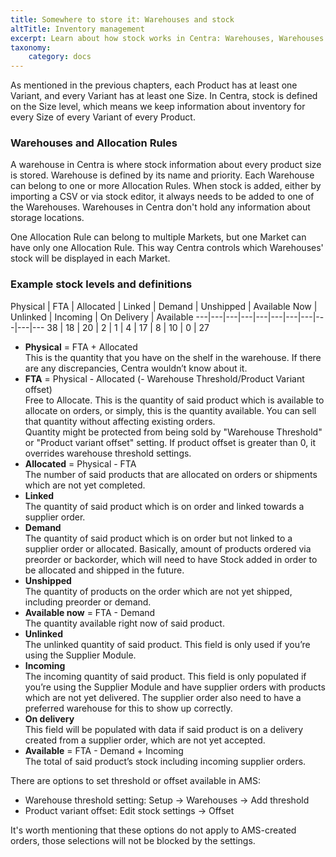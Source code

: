 ```yaml
---
title: Somewhere to store it: Warehouses and stock
altTitle: Inventory management
excerpt: Learn about how stock works in Centra: Warehouses, Warehouses Groups and stock level definitions.
taxonomy:
    category: docs
---
```


As mentioned in the previous chapters, each Product has at least one Variant, and every Variant has at least one Size. In Centra, stock is defined on the Size level, which means we keep information about inventory for every Size of every Variant of every Product.

### Warehouses and Allocation Rules

A warehouse in Centra is where stock information about every product size is stored. Warehouse is defined by its name and priority. Each Warehouse can belong to one or more Allocation Rules. When stock is added, either by importing a CSV or via stock editor, it always needs to be added to one of the Warehouses. Warehouses in Centra don't hold any information about storage locations.

One Allocation Rule can belong to multiple Markets, but one Market can have only one Allocation Rule. This way Centra controls which Warehouses' stock will be displayed in each Market.

### Example stock levels and definitions

<div class="tableWrapper" markdown='1'>
Physical | FTA | Allocated | Linked | Demand | Unshipped | Available Now | Unlinked | Incoming | On Delivery | Available
---|---|---|---|---|---|---|---|---|---|---
38 | 18 | 20 | 2 | 1 | 4 | 17 | 8 | 10 | 0 | 27
</div>

* **Physical** = FTA + Allocated  
This is the quantity that you have on the shelf in the warehouse. If there are any discrepancies, Centra wouldn’t know about it.
* **FTA** = Physical - Allocated (- Warehouse Threshold/Product Variant offset)  
Free to Allocate. This is the quantity of said product which is available to allocate on orders, or simply, this is the quantity available. You can sell that quantity without affecting existing orders.   
Quantity might be protected from being sold by "Warehouse Threshold" or "Product variant offset" setting. If product offset is greater than 0, it overrides warehouse threshold settings.
* **Allocated** = Physical - FTA  
The number of said products that are allocated on orders or shipments which are not yet completed.
* **Linked**  
The quantity of said product which is on order and linked towards a supplier order.
* **Demand**  
The quantity of said product which is on order but not linked to a supplier order or allocated. Basically, amount of products ordered via preorder or backorder, which will need to have Stock added in order to be allocated and shipped in the future.
* **Unshipped**  
The quantity of products on the order which are not yet shipped, including preorder or demand.
* **Available now** = FTA - Demand  
The quantity available right now of said product.
* **Unlinked**  
The unlinked quantity of said product. This field is only used if you’re using the Supplier Module.
* **Incoming**  
The incoming quantity of said product. This field is only populated if you’re using the Supplier Module and have supplier orders with products which are not yet delivered. The supplier order also need to have a preferred warehouse for this to show up correctly.
* **On delivery**  
This field will be populated with data if said product is on a delivery created from a supplier order, which are not yet accepted.
* **Available** = FTA - Demand + Incoming  
The total of said product’s stock including incoming supplier orders.

There are options to set threshold or offset available in AMS:  
* Warehouse threshold setting: Setup -> Warehouses -> Add threshold  
* Product variant offset: Edit stock settings -> Offset

It's worth mentioning that these options do not apply to AMS-created orders, those selections will not be blocked by the settings.
